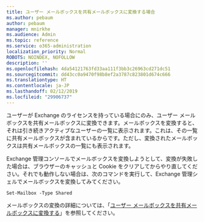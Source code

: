 ```yaml
---
title: ユーザー メールボックスを共有メールボックスに変換する場合
ms.author: pebaum
author: pebaum
manager: mnirkhe
ms.audience: Admin
ms.topic: reference
ms.service: o365-administration
localization_priority: Normal
ROBOTS: NOINDEX, NOFOLLOW
description: ''
ms.openlocfilehash: 4da54121763fd33aa111f3bb3c26963cd271dc51
ms.sourcegitcommit: dd43cc0a9470f98b8ef2a3787c823801d674c666
ms.translationtype: HT
ms.contentlocale: ja-JP
ms.lasthandoff: 02/12/2019
ms.locfileid: "29906737"
---
```

ユーザーが Exchange のライセンスを持っている場合にのみ、ユーザー メールボックスを共有メールボックスに変換できます。メールボックスを変換すると、それは引き続きアクティブなユーザーの一覧に表示されます。これは、その一覧に共有メールボックスが含まれているからです。ただし、変換されたメールボックスは共有メールボックスの一覧にも表示されます。 
  
Exchange 管理コンソールでメールボックスを変換しようとして、変換が失敗した場合は、ブラウザーのキャッシュと Cookie をクリアしてからやり直してください。それでも動作しない場合は、次のコマンドを実行して、Exchange 管理シェルでメールボックスを変換してみてください。
  
```
Set-Mailbox -Type Shared
```

メールボックスの変換の詳細については、「[ユーザー メールボックスを共有メールボックスに変換する](https://support.office.com/client/2e122487-e1f5-4f26-ba41-5689249d93ba)」を参照してください。
  
